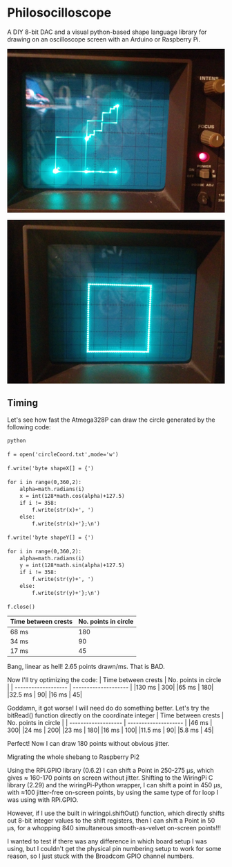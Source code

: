 # Philosocilloscope
A DIY 8-bit DAC and a visual python-based shape language library for drawing on an oscilloscope screen with an Arduino or Raspberry Pi.

![img1](/assets/2015-02-11.jpg)



![img2](/assets/2015-02-20.jpg)




## Timing
Let's see how fast the Atmega328P can draw the circle generated by the following code:


    python
    
    f = open('circleCoord.txt',mode='w')
    
    f.write('byte shapeX[] = {')
    
    for i in range(0,360,2):
        alpha=math.radians(i)
        x = int(128*math.cos(alpha)+127.5)
        if i != 358:
            f.write(str(x)+', ')
        else:
            f.write(str(x)+'};\n')
    
    f.write('byte shapeY[] = {')
    
    for i in range(0,360,2):
        alpha=math.radians(i)
        y = int(128*math.sin(alpha)+127.5)
        if i != 358:
            f.write(str(y)+', ')
        else:
            f.write(str(y)+'};\n')
    
    f.close()


| Time between crests | No. points in circle |
| ------------------- | -------------------- |
| 68 ms               | 180                  |
| 34 ms               | 90                   |
| 17 ms               | 45                   |

Bang, linear as hell! 2.65 points drawn/ms. That is BAD.

Now I'll try optimizing the code:
| Time between crests | No. points in circle |
| ------------------- | -------------------- |
|130 ms | 300|
|65 ms  | 180|
|32.5 ms | 90|
|16 ms | 45|

Goddamn, it got worse! I will need do do something better. Let's try the bitRead() function directly on the coordinate integer
| Time between crests | No. points in circle |
| ------------------- | -------------------- |
|46 ms | 300|
|24 ms | 200|
|23 ms | 180|
|16 ms | 100|
|11.5 ms | 90|
|5.8 ms | 45|

Perfect! Now I can draw 180 points without obvious jitter.

Migrating the whole shebang to Raspberry Pi2

Using the RPi.GPIO library (0.6.2) I can shift a Point in 250-275 µs, which gives ≈ 160-170 points on screen without jitter.
Shifting to the WiringPi C library (2.29) and the wiringPi-Python wrapper, I can shift a point in 450 µs, with ≈100 jitter-free on-screen points,
by using the same type of for loop I was using with RPi.GPIO.

However, if I use the built in wiringpi.shiftOut() function, which directly shifts out 8-bit integer values to the shift registers, then I can shift a Point in 50 µs, for a whopping 840 simultaneous smooth-as-velvet on-screen points!!!

I wanted to test if there was any difference in which board setup I was using, but I couldn't get the physical pin numbering setup to work for some reason, so I just stuck with the Broadcom GPIO channel numbers.

